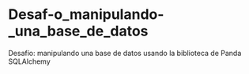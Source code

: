 # Desaf-o_manipulando-_una_base_de_datos
Desafío: manipulando una base de datos usando la biblioteca de Panda SQLAlchemy 
